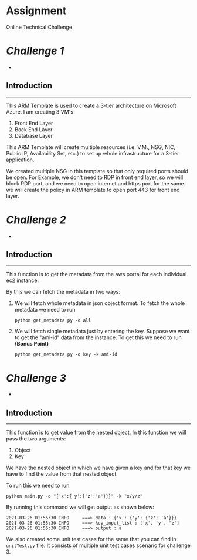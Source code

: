 # Assignment
Online Technical Challenge
# _Challenge 1_ 
-
Introduction
---
---
This ARM Template is used to create a 3-tier architecture on Microsoft Azure. I am  creating 3 VM's
1) Front End Layer
2) Back End Layer
3) Database Layer

This ARM Template will create multiple resources (i.e. V.M., NSG, NIC, Public IP, Availability Set, etc.) to set up whole infrastructure 
for a 3-tier application.

We created multiple NSG in this template so that only required ports should be open. For Example, we don't need to RDP in front end layer, so we will block RDP port, and we need to open internet and https port for the same we will create the policy in ARM template to open port 443 for front end layer.







# _Challenge 2_ 
-
Introduction
---
---
This function is to get the metadata from the aws portal for each individual ec2 instance. 

By this we can fetch the metadata in two ways:
1) We will fetch whole metadata in json object format. 
To fetch the whole metadata we need to run
   
    ``python get_metadata.py -o all``


2) We will fetch single metadata just by entering the key. Suppose we want to get the "ami-id" data from the instance. To get this 
we need to run **(Bonus Point)**
   
    `python get_metadata.py -o key -k ami-id`





# _Challenge 3_ 
-
Introduction
---
---
This function is to get value from the nested object. In this function we will pass the two arguments:
1) Object
2) Key

We have the nested object in which we have given a key and for that key we have to find the value from that nested object.

To run this we need to run 

`python main.py -o "{'x':{'y':{'z':'a'}}}" -k "x/y/z"`

By running this command we will get output as shown below:

`2021-03-26 01:55:30 INFO     ===> data : {'x': {'y': {'z': 'a'}}} 
2021-03-26 01:55:30 INFO     ===> key_input_list : ['x', 'y', 'z']
2021-03-26 01:55:30 INFO     ===> output : a`


We also created some unit test cases for the same that you can find in `unitTest.py` file. It 
consists of multiple unit test cases scenario for challenge 3.  
